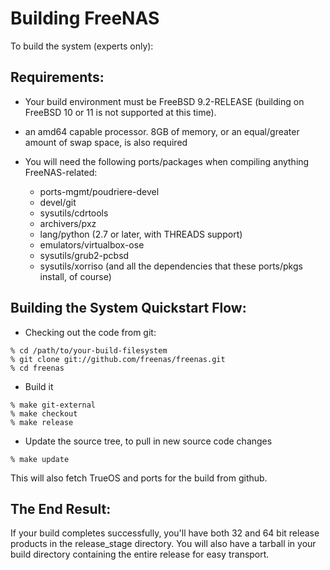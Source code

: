 # Building FreeNAS

To build the system (experts only):

## Requirements:

* Your build environment must be FreeBSD 9.2-RELEASE (building on
  FreeBSD 10 or 11 is not supported at this time).

* an amd64 capable processor.  8GB of memory, or an equal/greater amount
  of swap space, is also required

* You will need the following ports/packages when compiling anything
  FreeNAS-related:
  * ports-mgmt/poudriere-devel
  * devel/git
  * sysutils/cdrtools
  * archivers/pxz
  * lang/python (2.7 or later, with THREADS support)
  * emulators/virtualbox-ose
  * sysutils/grub2-pcbsd
  * sysutils/xorriso
  (and all the dependencies that these ports/pkgs install, of course)

## Building the System Quickstart Flow:

* Checking out the code from git:

```
% cd /path/to/your-build-filesystem
% git clone git://github.com/freenas/freenas.git
% cd freenas
```

* Build it

```
% make git-external
% make checkout
% make release
```

* Update the source tree, to pull in new source code changes

```
% make update
```

This will also fetch TrueOS and ports for the build from github.

## The End Result:

If your build completes successfully, you'll have both 32 and 64 bit
release products in the release_stage directory.  You will also have
a tarball in your build directory containing the entire release for
easy transport.
